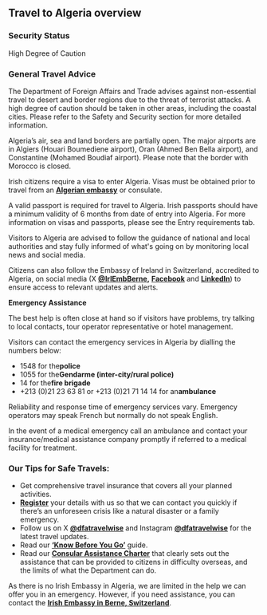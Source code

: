 ## Travel to Algeria overview

### **Security Status**

High Degree of Caution

### **General Travel Advice**

The Department of Foreign Affairs and Trade advises against non-essential travel to desert and border regions due to the threat of terrorist attacks. A high degree of caution should be taken in other areas, including the coastal cities. Please refer to the Safety and Security section for more detailed information.

Algeria’s air, sea and land borders are partially open. The major airports are in Algiers (Houari Boumediene airport), Oran (Ahmed Ben Bella airport), and Constantine (Mohamed Boudiaf airport). Please note that the border with Morocco is closed.

Irish citizens require a visa to enter Algeria. Visas must be obtained prior to travel from an [**Algerian embassy**](http://embassyofalgeria.ie/) or consulate.

A valid passport is required for travel to Algeria. Irish passports should have a minimum validity of 6 months from date of entry into Algeria. For more information on visas and passports, please see the Entry requirements tab.

Visitors to Algeria are advised to follow the guidance of national and local authorities and stay fully informed of what's going on by monitoring local news and social media.

Citizens can also follow the Embassy of Ireland in Switzerland, accredited to Algeria, on social media (X [**@IrlEmbBerne**](https://twitter.com/IrlEmbBerne)**,** [**Facebook**](https://www.facebook.com/IRESWITZERLAND/) and [**LinkedIn**](https://www.linkedin.com/company/embassy-of-ireland-switzerland/)) to ensure access to relevant updates and alerts.

**Emergency Assistance**

The best help is often close at hand so if visitors have problems, try talking to local contacts, tour operator representative or hotel management.

Visitors can contact the emergency services in Algeria by dialling the numbers below:

* 1548 for the**police**
* 1055 for the**Gendarme (inter-city/rural police)**
* 14 for the**fire brigade**
* +213 (0)21 23 63 81 or +213 (0)21 71 14 14 for an**ambulance**

Reliability and response time of emergency services vary. Emergency operators may speak French but normally do not speak English.

In the event of a medical emergency call an ambulance and contact your insurance/medical assistance company promptly if referred to a medical facility for treatment.

### **Our Tips for Safe Travels:**

* Get comprehensive travel insurance that covers all your planned activities.
* [**Register**](https://www.ireland.ie/en/dfa/overseas-travel/citizens-registration/) your details with us so that we can contact you quickly if there’s an unforeseen crisis like a natural disaster or a family emergency.
* Follow us on X [**@dfatravelwise**](https://www.twitter.com/DFATravelWise) and Instagram [**@dfatravelwise**](https://www.instagram.com/dfatravelwise/) for the latest travel updates.
* Read our [**‘Know Before You Go’**](https://www.ireland.ie/en/dfa/overseas-travel/know-before-you-go-/) guide.
* Read our [**Consular Assistance Charter**](https://www.ireland.ie/en/dfa/overseas-travel/assistance-abroad/consular-assistance-charter/) that clearly sets out the assistance that can be provided to citizens in difficulty overseas, and the limits of what the Department can do.

As there is no Irish Embassy in Algeria, we are limited in the help we can offer you in an emergency. However, if you need assistance, you can contact the [**Irish Embassy in Berne, Switzerland**](/en/switzerland/berne/).